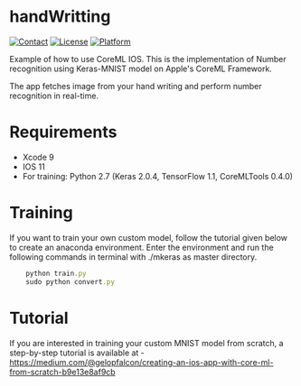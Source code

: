 # handWritting
[![Contact](https://img.shields.io/badge/contact-gelopfalcon-orange.svg)](https://twitter.com/@gelopfalcon)
[![License](https://img.shields.io/github/license/mashape/apistatus.svg)](https://opensource.org/licenses/MIT)
[![Platform](https://img.shields.io/badge/lang-Swift-yellow.svg?style=flat)](https://developer.apple.com/swift/)

Example of how to use CoreML IOS.
This is the implementation of Number recognition using Keras-MNIST model on Apple's CoreML Framework.

The app fetches image from your hand writing and perform number recognition in real-time.

# Requirements
* Xcode 9
* IOS 11
* For training: Python 2.7 (Keras 2.0.4, TensorFlow 1.1, CoreMLTools 0.4.0)

# Training
If you want to train your own custom model, follow the tutorial given below to create an anaconda environment. Enter the environment and run the following commands in terminal with ./mkeras as master directory.
```ruby
    python train.py
    sudo python convert.py
```
# Tutorial
If you are interested in training your custom MNIST model from scratch, a step-by-step tutorial is available at - https://medium.com/@gelopfalcon/creating-an-ios-app-with-core-ml-from-scratch-b9e13e8af9cb